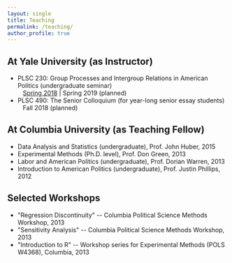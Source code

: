 ```yaml
---
layout: single
title: Teaching
permalink: /teaching/
author_profile: true
---
```


## At Yale University (as Instructor)
* PLSC 230: Group Processes and Intergroup Relations in American Politics (undergraduate seminar) <br />&nbsp;&nbsp;<i class="far fa-arrow-alt-circle-right"></i> [Spring 2018](PLSC230_S18_Syllabus.pdf) &#124; Spring 2019 (planned)
* PLSC 490: The Senior Colloquium (for year-long senior essay students) <br />&nbsp;&nbsp;<i class="far fa-arrow-alt-circle-right"></i> Fall 2018 (planned)

## At Columbia University (as Teaching Fellow)
* Data Analysis and Statistics (undergraduate), Prof. John Huber, 2015
* Experimental Methods (Ph.D. level), Prof. Don Green, 2013
* Labor and American Politics (undergraduate), Prof. Dorian Warren, 2013
* Introduction to American Politics (undergraduate), Prof. Justin Phillips, 2012

## Selected Workshops
* "Regression Discontinuity" -- Columbia Political Science Methods Workshop, 2013
* "Sensitivity Analysis" -- Columbia Political Science Methods Workshop, 2013
* "Introduction to R" -- Workshop series for Experimental Methods (POLS W4368), Columbia, 2013
